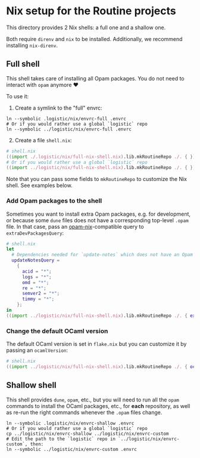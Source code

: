 # Nix setup for the Routine projects

This directory provides 2 Nix shells: a full one and a shallow one.

Both require `direnv` and `nix` to be installed.
Additionally, we recommend installing `nix-direnv`.

## Full shell
This shell takes care of installing all Opam packages.
You do not need to interact with `opam` anymore ❤️

To use it:
1. Create a symlink to the "full" envrc:
```shell
ln --symbolic .logistic/nix/envrc-full .envrc
# Or if you would rather use a global `logistic` repo
ln --symbolic ../logistic/nix/envrc-full .envrc
```

2. Create a file `shell.nix`:
```nix
# shell.nix
((import ./.logistic/nix/full-nix-shell.nix).lib.mkRoutineRepo ./. { }).devShells.x86_64-linux.default
# Or if you would rather use a global `logistic` repo
((import ../logistic/nix/full-nix-shell.nix).lib.mkRoutineRepo ./. { }).devShells.x86_64-linux.default
```

Note that you can pass some fields to `mkRoutineRepo` to customize the Nix shell. See examples below.

### Add Opam packages to the shell
Sometimes you want to install extra Opam packages, e.g. for development, or because some `dune` files does not have a corresponding top-level `.opam` file.
In that case, pass an [opam-nix](https://github.com/tweag/opam-nix/blob/main/DOCUMENTATION.md)-compatible query to `extraDevPackagesQuery`:
```nix
# shell.nix
let
  # Dependencies needed for `update-notes` which does not have an Opam file for some reason.
  updateNotesQuery =
    {
      acid = "*";
      logs = "*";
      omd = "*";
      re = "*";
      semver2 = "*";
      timmy = "*";
    };
in
((import ../logistic/nix/full-nix-shell.nix).lib.mkRoutineRepo ./. { extraDevPackagesQuery = updateNotesQuery; }).devShells.x86_64-linux.default
```

### Change the default OCaml version
The default OCaml version is set in `flake.nix` but you can customize it by passing an `ocamlVersion`:
```nix
# shell.nix
((import ../logistic/nix/full-nix-shell.nix).lib.mkRoutineRepo ./. { ocamlVersion = "5.1.1"; }).devShells.x86_64-linux.default
```

## Shallow shell
This shell provides `dune`, `opam`, etc., but you will need to run all the `opam` commands to install the OCaml packages, etc., for **each** repository, as well as re-run the right commands whenever the `.opam` files change.

```shell
ln --symbolic .logistic/nix/envrc-shallow .envrc
# Or if you would rather use a global `logistic` repo
cp ../logistic/nix/envrc-shallow ../logistic/nix/envrc-custom
# Edit the path to the `logistic` repo in `../logistic/nix/envrc-custom`, then:
ln --symbolic ../logistic/nix/envrc-custom .envrc
```
